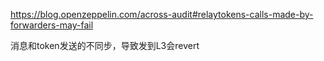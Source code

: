https://blog.openzeppelin.com/across-audit#relaytokens-calls-made-by-forwarders-may-fail

消息和token发送的不同步，导致发到L3会revert

